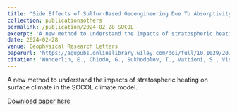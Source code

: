 ```yaml
---
title: "Side Effects of Sulfur-Based Geoengineering Due To Absorptivity of Sulfate Aerosols"
collection: publicationsothers
permalink: /publication/2024-02-28-SOCOL
excerpt: 'A new method to understand the impacts of stratospheric heating on surface climate in the SOCOL climate model'
date: 2024-02-28
venue: Geophysical Research Letters
paperurl: 'https://agupubs.onlinelibrary.wiley.com/doi/full/10.1029/2023GL107285'
citation: 'Wunderlin, E., Chiodo, G., Sukhodolov, T., Vattioni, S., Visioni, D., and Tilmes, S. (2024). Side effects of sulfur-based geoengineering due to absorptivity of sulfate aerosols. Geophysical Research Letters, 51, e2023GL107285'
---
```


A new method to understand the impacts of stratospheric heating on surface climate in the SOCOL climate model.

[Download paper here](https://doi.org/10.1029/2023GL107285)

 

